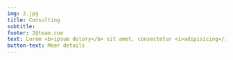 ```yaml
---
img: 2.jpg
title: Consulting
subtitle: 
footer: 2@team.com
text: Lorem <b>ipsum dolory</b> sit amet, consectetur <i>adipisicing</i> elit. Possimus aut mollitia eum ipsum fugiat odio officiis odit.
button-text: Meer details
---
```

